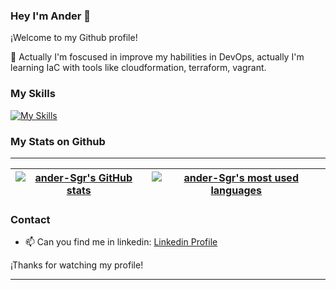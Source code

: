 ### Hey I'm Ander 👋

¡Welcome to my Github profile!

🚀 Actually I'm foscused in improve my habilities in DevOps, actually I'm learning IaC with tools like cloudformation, terraform, vagrant.


### My Skills
[![My Skills](https://skillicons.dev/icons?i=js,html,css,c,react,styledcomponents,php,laravel,linux)](https://skillicons.dev)

### My Stats on Github

---
| [![ander-Sgr's GitHub stats](https://github-readme-stats.vercel.app/api?username=ander-Sgr&count_private=true&show_icons=true&hide=issues&hide_border=true&theme=onedark)](https://github.com/ander-Sgr?tab=repositories) | [![ander-Sgr's most used languages](https://github-readme-stats.vercel.app/api/top-langs/?username=ander-Sgr&layout=compact&hide_border=true&theme=onedark)](https://github.com/ander-Sgr?tab=repositories) |
|:-:|:-:|

### Contact

- 📫 Can you find me in linkedin: [Linkedin Profile](www.linkedin.com/in/anderson-estrella-barreto)

¡Thanks for watching my profile!

---
